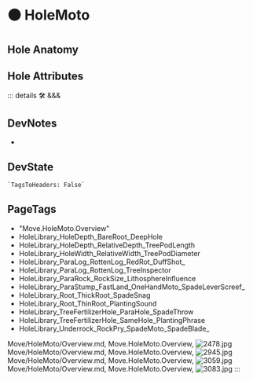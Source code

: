 
# 🟠 <moto>HoleMoto</moto>

## Hole Anatomy

## Hole Attributes

::: details 🛠 <dev>&&&</dev>

## DevNotes

-

## DevState

```py
`TagsToHeaders: False`
```

<h2>PageTags</h2>

- "Move.HoleMoto.Overview"
- HoleLibrary_HoleDepth_BareRoot_DeepHole
- HoleLibrary_HoleDepth_RelativeDepth_TreePodLength
- HoleLibrary_HoleWidth_RelativeWidth_TreePodDiameter
- HoleLibrary_ParaLog_RottenLog_RedRot_DuffShot_
- HoleLibrary_ParaLog_RottenLog_TreeInspector
- HoleLibrary_ParaRock_RockSize_LithosphereInfluence
- HoleLibrary_ParaStump_FastLand_OneHandMoto_SpadeLeverScreef_
- HoleLibrary_Root_ThickRoot_SpadeSnag
- HoleLibrary_Root_ThinRoot_PlantingSound
- HoleLibrary_TreeFertilizerHole_ParaHole_SpadeThrow
- HoleLibrary_TreeFertilizerHole_SameHole_PlantingPhrase
- HoleLibrary_Underrock_RockPry_SpadeMoto_SpadeBlade_

Move/HoleMoto/Overview.md, <dev>Move.HoleMoto.Overview</dev>, ![2478.jpg](/PaperPhoto/2478.jpg)
Move/HoleMoto/Overview.md, <dev>Move.HoleMoto.Overview</dev>, ![2945.jpg](/PaperPhoto/2945.jpg)
Move/HoleMoto/Overview.md, <dev>Move.HoleMoto.Overview</dev>, ![3059.jpg](/PaperPhoto/3059.jpg)
Move/HoleMoto/Overview.md, <dev>Move.HoleMoto.Overview</dev>, ![3083.jpg](/PaperPhoto/3083.jpg)
:::
